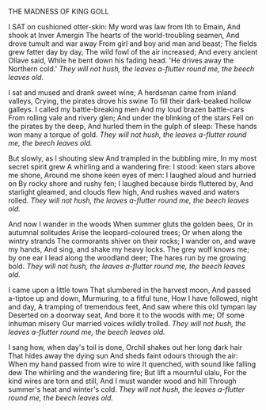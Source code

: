 THE MADNESS OF KING GOLL

I SAT on cushioned otter-skin:
My word was law from Ith to Emain,
And shook at Inver Amergin
The hearts of the world-troubling seamen,
And drove tumult and war away
From girl and boy and man and beast;
The fields grew fatter day by day,
The wild fowl of the air increased;
And every ancient Ollave said,
While he bent down his fading head.
'He drives away the Northern cold.'
*They will not hush, the leaves a-flutter round me, the beech leaves old.*

I sat and mused and drank sweet wine;
A herdsman came from inland valleys,
Crying, the pirates drove his swine
To fill their dark-beaked hollow galleys.
I called my battle-breaking men
And my loud brazen battle-cars
From rolling vale and rivery glen;
And under the blinking of the stars
Fell on the pirates by the deep,
And hurled them in the gulph of sleep:
These hands won many a torque of gold.
*They will not hush, the leaves a-flutter round me, the beech leaves old.*

But slowly, as I shouting slew
And trampled in the bubbling mire,
In my most secret spirit grew
A whirling and a wandering fire:
I stood:  keen stars above me shone,
Around me shone keen eyes of men:
I laughed aloud and hurried on
By rocky shore and rushy fen;
I laughed because birds fluttered by,
And starlight gleamed, and clouds flew high,
And rushes waved and waters rolled.
*They will not hush, the leaves a-flutter round me, the beech leaves old.*

And now I wander in the woods
When summer gluts the golden bees,
Or in autumnal solitudes
Arise the leopard-coloured trees;
Or when along the wintry strands
The cormorants shiver on their rocks;
I wander on, and wave my hands,
And sing, and shake my heavy locks.
The grey wolf knows me; by one ear
I lead along the woodland deer;
The hares run by me growing bold.
*They will not hush, the leaves a-flutter round me, the beech leaves old.*

I came upon a little town
That slumbered in the harvest moon,
And passed a-tiptoe up and down,
Murmuring, to a fitful tune,
How I have followed, night and day,
A tramping of tremendous feet,
And saw where this old tympan lay
Deserted on a doorway seat,
And bore it to the woods with me;
Of some inhuman misery
Our married voices wildly trolled.
*They will not hush, the leaves a-flutter round me, the beech leaves old.*

I sang how, when day's toil is done,
Orchil shakes out her long dark hair
That hides away the dying sun
And sheds faint odours through the air:
When my hand passed from wire to wire
It quenched, with sound like falling dew
The whirling and the wandering fire;
But lift a mournful ulalu,
For the kind wires are torn and still,
And I must wander wood and hill
Through summer's heat and winter's cold.
*They will not hush, the leaves a-flutter round me, the beech leaves old.*
